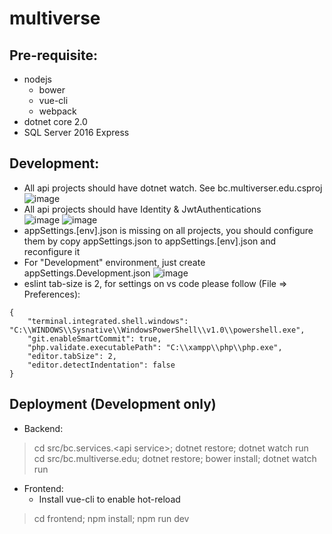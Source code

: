 # multiverse

## Pre-requisite: 
* nodejs  
  * bower  
  * vue-cli  
  * webpack
* dotnet core 2.0
* SQL Server 2016 Express

## Development:
* All api projects should have dotnet watch. See bc.multiverser.edu.csproj 
![image](https://user-images.githubusercontent.com/7732856/31445720-d69ab5aa-aec8-11e7-91d7-8f7802514731.png)
* All api projects should have Identity & JwtAuthentications  
![image](https://user-images.githubusercontent.com/7732856/31445802-137b5664-aec9-11e7-94a3-0d7f89c15a9d.png)
![image](https://user-images.githubusercontent.com/7732856/31445832-29f6fc04-aec9-11e7-9783-436a41f3a03d.png)
* appSettings.[env].json is missing on all projects, you should configure them by copy appSettings.json to appSettings.[env].json and reconfigure it
* For "Development" environment, just create appSettings.Development.json
![image](https://user-images.githubusercontent.com/7732856/31445627-a0861374-aec8-11e7-8a88-1fc088d29fcc.png)
* eslint tab-size is 2, for settings on vs code please follow (File => Preferences):  
```
{
    "terminal.integrated.shell.windows": "C:\\WINDOWS\\Sysnative\\WindowsPowerShell\\v1.0\\powershell.exe",
    "git.enableSmartCommit": true,
    "php.validate.executablePath": "C:\\xampp\\php\\php.exe",
    "editor.tabSize": 2,
    "editor.detectIndentation": false
}
```

## Deployment (Development only)
* Backend:  
> cd src/bc.services.\<api service\>; dotnet restore; dotnet watch run  
> cd src/bc.multiverse.edu; dotnet restore; bower install; dotnet watch run  

* Frontend:  
  * Install vue-cli to enable hot-reload
> cd frontend; npm install; npm run dev
